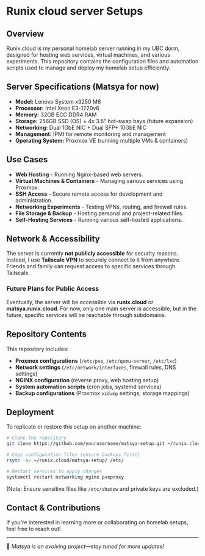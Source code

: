 # Runix cloud server Setups

## Overview
Runix.cloud is my personal homelab server running in my UBC dorm, designed for hosting web services, virtual machines, and various experiments. This repository contains the configuration files and automation scripts used to manage and deploy my homelab setup efficiently.

## Server Specifications (Matsya for now)
- **Model:** Lenovo System x3250 M6
- **Processor:** Intel Xeon E3-1220v6
- **Memory:** 32GB ECC DDR4 RAM
- **Storage:** 256GB SSD (OS) + 4x 3.5" hot-swap bays (future expansion)
- **Networking:** Dual 1GbE NIC + Dual SFP+ 10GbE NIC
- **Management:** IPMI for remote monitoring and management
- **Operating System:** Proxmox VE (running multiple VMs & containers)

## Use Cases
- **Web Hosting** - Running Nginx-based web servers.
- **Virtual Machines & Containers** - Managing various services using Proxmox.
- **SSH Access** - Secure remote access for development and administration.
- **Networking Experiments** - Testing VPNs, routing, and firewall rules.
- **File Storage & Backup** - Hosting personal and project-related files.
- **Self-Hosting Services** - Running various self-hosted applications.

## Network & Accessibility
The server is currently **not publicly accessible** for security reasons. Instead, I use **Tailscale VPN** to securely connect to it from anywhere. Friends and family can request access to specific services through Tailscale.

### **Future Plans for Public Access**
Eventually, the server will be accessible via **runix.cloud** or **matsya.runix.cloud**. For now, only one main server is accessible, but in the future, specific services will be reachable through subdomains.

## Repository Contents
This repository includes:
- **Proxmox configurations** (`/etc/pve`, `/etc/qemu-server`, `/etc/lxc`)
- **Network settings** (`/etc/network/interfaces`, firewall rules, DNS settings)
- **NGINX configuration** (reverse proxy, web hosting setup)
- **System automation scripts** (cron jobs, systemd services)
- **Backup configurations** (Proxmox `vzdump` settings, storage mappings)

## Deployment
To replicate or restore this setup on another machine:
```sh
# Clone the repository
git clone https://github.com/yourusername/matsya-setup.git ~/runix.cloud/matsya-setup

# Copy configuration files (ensure backups first)
rsync -av ~/runix.cloud/matsya-setup/ /etc/

# Restart services to apply changes
systemctl restart networking nginx pveproxy
```
(Note: Ensure sensitive files like `/etc/shadow` and private keys are excluded.)

## Contact & Contributions
If you're interested in learning more or collaborating on homelab setups, feel free to reach out!

---
🚀 *Matsya is an evolving project—stay tuned for more updates!*


